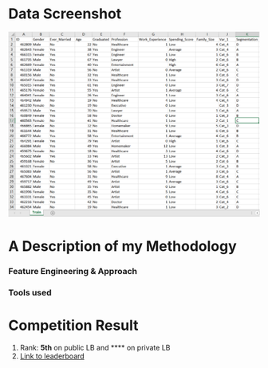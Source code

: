 # Data Screenshot
<img src="images/Screenshot.png" width="800"/>


# A Description of my Methodology

### Feature Engineering & Approach



### Tools used


# Competition Result
1. Rank: **5th** on public LB and **** on private LB
2. [Link to leaderboard](https://datahack.analyticsvidhya.com/contest/janatahack-customer-segmentation/#LeaderBoard)